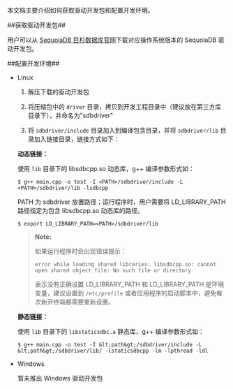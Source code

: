 ﻿本文档主要介绍如何获取驱动开发包和配置开发环境。

##获取驱动开发包##

用户可以从 [SequoiaDB 巨杉数据库官网](http://download.sequoiadb.com/cn/driver)下载对应操作系统版本的 SequoiaDB 驱动开发包。

##配置开发环境##

* Linux

   1. 解压下载的驱动开发包

   2. 将压缩包中的 `driver` 目录，拷贝到开发工程目录中（建议放在第三方库目录下），并命名为"sdbdriver"

   3. 将 `sdbdriver/include` 目录加入到编译包含目录，并将 `sdbdriver/lib` 目录加入链接目录，链接方式如下：

     **动态链接：**

     使用 `lib` 目录下的 libsdbcpp.so 动态库，g++ 编译参数形式如：

     ```lang-bash
     $ g++ main.cpp -o test -I <PATH>/sdbdriver/include -L <PATH>/sdbdriver/lib -lsdbcpp
     ```

     PATH 为 sdbdriver 放置路径；运行程序时，用户需要将 LD_LIBRARY_PATH 路径指定为包含 libsdbcpp.so 动态库的路径。

     ```lang-bash
     $ export LD_LIBRARY_PATH=<PATH>/sdbdriver/lib
     ```
     >**Note:**
     >
     >如果运行程序时会出现错误提示：
     >
     >```lang-bash
     >error while loading shared libraries: libsdbcpp.so: cannot open shared object file: No such file or directory
     >```
     >
     > 表示没有正确设置 LD_LIBRARY_PATH 和 LD_LIBRARY_PATH 是环境变量，建议设置到 `/etc/profile` 或者应用程序的启动脚本中，避免每次新开终端都需要重新设置。

     **静态链接：**

     使用 `lib` 目录下的 `libstaticsdbc.a` 静态库，g++ 编译参数形式如：

     ```lang-bash
     $ g++ main.cpp -o test -I &lt;path&gt;/sdbdriver/include -L &lt;path&gt;/sdbdriver/lib/ -lstaticsdbcpp -lm -lpthread -ldl
     ```

* Windows

  暂未推出 Windows 驱动开发包
